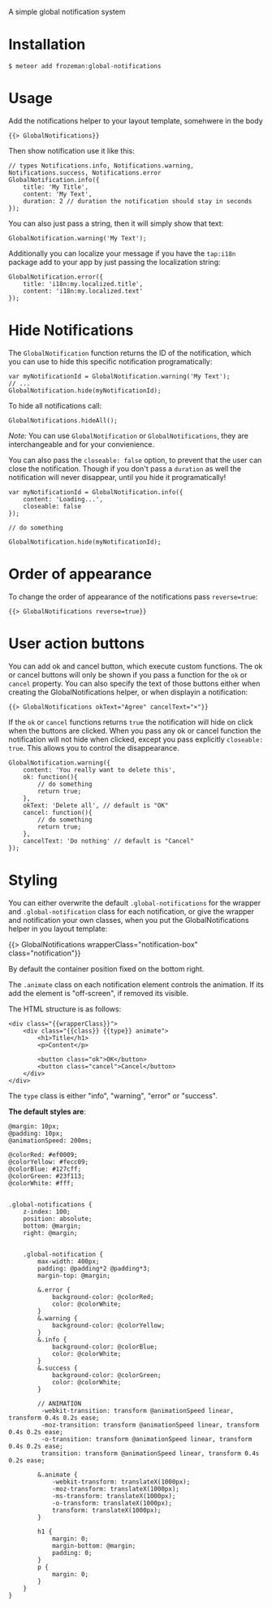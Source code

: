 A simple global notification system


Installation
============

    $ meteor add frozeman:global-notifications

Usage
=====

Add the notifications helper to your layout template, somehwere in the body

    {{> GlobalNotifications}}

Then show notification use it like this:

    // types Notifications.info, Notifications.warning, Notifications.success, Notifications.error
    GlobalNotification.info({
        title: 'My Title',
        content: 'My Text',
        duration: 2 // duration the notification should stay in seconds
    });

You can also just pass a string, then it will simply show that text:

    GlobalNotification.warning('My Text');

Additionally you can localize your message if you have the `tap:i18n` package add to your app by just passing the localization string:

    GlobalNotification.error({
        title: 'i18n:my.localized.title',
        content: 'i18n:my.localized.text'
    });

Hide Notifications
==================

The `GlobalNotification` function returns the ID of the notification, which you can use to hide this specific notification programatically:

    var myNotificationId = GlobalNotification.warning('My Text');
    // ...
    GlobalNotification.hide(myNotificationId);

To hide all notifications call:

    GlobalNotifications.hideAll();

*Note:* You can use `GlobalNotification` or `GlobalNotifications`, they are interchangeable and for your convienience.

You can also pass the `closeable: false` option, to prevent that the user can close the notification.
Though if you don't pass a `duration` as well the notification will never disappear, until you hide it programatically!

    var myNotificationId = GlobalNotification.info({
        content: 'Loading...',
        closeable: false
    });

    // do something

    GlobalNotification.hide(myNotificationId);

Order of appearance
===================

To change the order of appearance of the notifications pass `reverse=true`:

    {{> GlobalNotifications reverse=true}}


User action buttons
===================

You can add ok and cancel button, which execute custom functions.
The ok or cancel buttons will only be shown if you pass a function for the `ok` or `cancel` property.
You can also specify the text of those buttons either when creating the GlobalNotifications helper, or when displayin a notification:

    {{> GlobalNotifications okText="Agree" cancelText="×"}}

If the `ok` or `cancel` functions returns `true` the notification will hide on click when the buttons are clicked.
When you pass any ok or cancel function the notification will not hide when clicked, except you pass explicitly `closeable: true`.
This allows you to control the disappearance.

    GlobalNotification.warning({
        content: 'You really want to delete this',
        ok: function(){
            // do something
            return true;
        },
        okText: 'Delete all', // default is "OK"
        cancel: function(){
            // do something
            return true;
        },
        cancelText: 'Do nothing' // default is "Cancel"
    });


Styling
=======
You can either overwrite the default `.global-notifications` for the wrapper and `.global-notification` class for each notification,
or give the wrapper and notification your own classes, when you put the GlobalNotifications helper in you layout template:

{{> GlobalNotifications wrapperClass="notification-box" class="notification"}}


By default the container position fixed on the bottom right.

The `.animate` class on each notification element controls the animation. If its add the element is "off-screen", if removed its visible.

The HTML structure is as follows:

```
<div class="{{wrapperClass}}">
    <div class="{{class}} {{type}} animate">
        <h1>Title</h1>
        <p>Content</p>

        <button class="ok">OK</button>
        <button class="cancel">Cancel</button>
    </div>
</div>
```

The `type` class is either "info", "warning", "error" or "success".

**The default styles are**:

```
@margin: 10px;
@padding: 10px;
@animationSpeed: 200ms;

@colorRed: #ef0009;
@colorYellow: #fecc09;
@colorBlue: #127cff;
@colorGreen: #23f113;
@colorWhite: #fff;


.global-notifications {
    z-index: 100;
    position: absolute;
    bottom: @margin;
    right: @margin;


    .global-notification {
        max-width: 400px;
        padding: @padding*2 @padding*3;
        margin-top: @margin;
        
        &.error {
            background-color: @colorRed;
            color: @colorWhite;
        }
        &.warning {
            background-color: @colorYellow;
        }
        &.info {
            background-color: @colorBlue;
            color: @colorWhite;
        }
        &.success {
            background-color: @colorGreen;
            color: @colorWhite;
        }

        // ANIMATION
         -webkit-transition: transform @animationSpeed linear, transform 0.4s 0.2s ease;
         -moz-transition: transform @animationSpeed linear, transform 0.4s 0.2s ease;
         -o-transition: transform @animationSpeed linear, transform 0.4s 0.2s ease;
         transition: transform @animationSpeed linear, transform 0.4s 0.2s ease;

        &.animate {
            -webkit-transform: translateX(1000px);
            -moz-transform: translateX(1000px);
            -ms-transform: translateX(1000px);
            -o-transform: translateX(1000px);
            transform: translateX(1000px);
        }

        h1 {
            margin: 0;
            margin-bottom: @margin;
            padding: 0;
        }
        p {
            margin: 0;
        }
    }
}
```